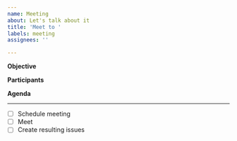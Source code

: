 ```yaml
---
name: Meeting
about: Let's talk about it
title: 'Meet to '
labels: meeting
assignees: ''

---
```


**Objective** 


**Participants**
<!--- Add assignees or discipline labels as necessary --->

**Agenda**

------
- [ ] Schedule meeting
- [ ] Meet
- [ ] Create resulting issues
